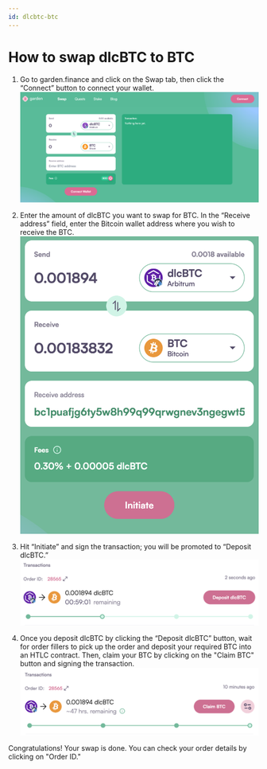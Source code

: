 ```yaml
---
id: dlcbtc-btc
---
```


# How to swap dlcBTC to BTC

1. Go to garden.finance and click on the Swap tab, then click the “Connect” button to connect your wallet.  
   ![step 1](../../../images/guide-dlcbtc-btc-1.png)

2. Enter the amount of dlcBTC you want to swap for BTC. In the “Receive address” field, enter the Bitcoin wallet address where you wish to receive the BTC.
   ![step 2](../../../images/guide-dlcbtc-btc-2.png)

3. Hit “Initiate” and sign the transaction; you will be promoted to “Deposit dlcBTC.”  
   ![step 3](../../../images/guide-dlcbtc-btc-3.png)

4. Once you deposit dlcBTC by clicking the “Deposit dlcBTC” button, wait for order fillers to pick up the order and deposit your required BTC into an HTLC contract.
Then, claim your BTC by clicking on the "Claim BTC" button and signing the transaction. 
   ![step 4](../../../images/guide-dlcbtc-btc-4.png)

Congratulations! Your swap is done. You can check your order details by clicking on "Order ID."
